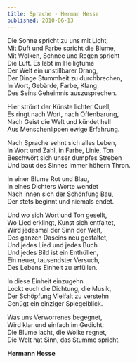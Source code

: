 ```yaml
---
title: Sprache - Herman Hesse
published: 2010-06-13
---
```


Die Sonne spricht zu uns mit Licht,  
Mit Duft und Farbe spricht die Blume,  
Mit Wolken, Schnee und Regen spricht  
Die Luft. Es lebt im Heiligtume  
Der Welt ein unstillbarer Drang,  
Der Dinge Stummheit zu durchbrechen,  
In Wort, Gebärde, Farbe, Klang  
Des Seins Geheimnis auszusprechen. 

<!--more-->

Hier strömt der Künste lichter Quell,  
Es ringt nach Wort, nach Offenbarung,  
Nach Geist die Welt und kündet hell  
Aus Menschenlippen ewige Erfahrung.

Nach Sprache sehnt sich alles Leben,  
In Wort und Zahl, in Farbe, Linie, Ton  
Beschwört sich unser dumpfes Streben  
Und baut des Sinnes immer höhern Thron.

In einer Blume Rot und Blau,  
In eines Dichters Worte wendet  
Nach innen sich der Schönfung Bau,  
Der stets beginnt und niemals endet. 

Und wo sich Wort und Ton gesellt,  
Wo Lied erklingt, Kunst sich entfaltet,  
Wird jedesmal der Sinn der Welt,  
Des ganzen Daseins neu gestaltet,  
Und jedes Lied und jedes Buch  
Und jedes Bild ist ein Enthüllen,  
Ein neuer, tausendster Versuch,  
Des Lebens Einheit zu erfüllen.

In diese Einheit einzugehn  
Lockt euch die Dichtung, die Musik,  
Der Schöpfung Vielfalt zu verstehn  
Genügt ein einziger Spiegelblick.

Was uns Verworrenes begegnet,  
Wird klar und einfach im Gedicht:  
Die Blume lacht, die Wolke regnet,  
Die Welt hat Sinn, das Stumme spricht.

**Hermann Hesse**

